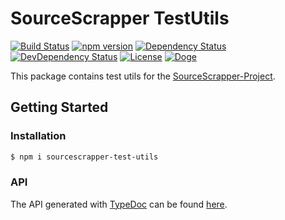 # SourceScrapper TestUtils

[![Build Status](https://travis-ci.org/OpenByteDev/SourceScrapper.svg?branch=master)](https://travis-ci.org/OpenByteDev/SourceScrapper)
[![npm version](https://badge.fury.io/js/sourcescrapper-test-utils.svg)](https://www.npmjs.com/package/sourcescrapper-test-utils)
[![Dependency Status](https://david-dm.org/OpenByteDev/SourceScrapper/status.svg?path=packages%2Fsourcescrapper-test-utils)](https://david-dm.org/OpenByteDev/SourceScrapper?path=packages%2Fsourcescrapper-test-utils)
[![DevDependency Status](https://david-dm.org/OpenByteDev/SourceScrapper/dev-status.svg?path=packages%2Fsourcescrapper-test-utils)](https://david-dm.org/OpenByteDev/SourceScrapper?path=packages%2Fsourcescrapper-test-utils&type=dev)
[![License](https://img.shields.io/github/license/mashape/apistatus.svg)](https://opensource.org/licenses/MIT)
[![Doge](https://img.shields.io/badge/doge-wow-yellow.svg)]()


This package contains test utils for the [SourceScrapper-Project](https://github.com/OpenByteDev/SourceScrapper).


## Getting Started
### Installation
```bash
$ npm i sourcescrapper-test-utils
```


### API
The API generated with [TypeDoc](http://typedoc.org/) can be found [here](https://openbytedev.github.io/SourceScrapper/packages/sourcescrapper-test-utils/docs/).
